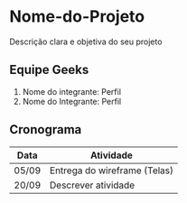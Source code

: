 # Nome-do-Projeto
Descrição clara e objetiva do seu projeto

## Equipe Geeks
1. Nome do integrante: Perfil
2. Nome do Integrante: Perfil

## Cronograma
Data | Atividade
------------ | -------------
05/09 | Entrega do wireframe (Telas)
20/09 | Descrever atividade
